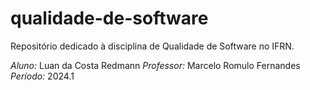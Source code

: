 # qualidade-de-software

Repositório dedicado à disciplina de Qualidade de Software no IFRN.

*Aluno:* Luan da Costa Redmann
*Professor:* Marcelo Romulo Fernandes
*Período:* 2024.1